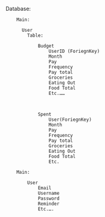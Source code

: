 Database:

        Main:

	      User
			Table:
					
				Budget
					UserID (ForiegnKey)
					Month 
  					Pay
  					Frequency
  					Pay total
  					Groceries
   					Eating Out
					Food Total
   					Etc.……


			
				Spent
					User(ForiegnKey)
					Month
 					Pay
  					Frequency
   					Pay total
					Groceries
  					Eating Out
   					Food Total
 					Etc.
         					
		Main:

        	User
   				Email
   				Username
   				Password
   				Reminder
  				Etc.….
